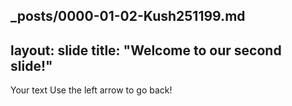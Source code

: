 _posts/0000-01-02-Kush251199.md
---
layout: slide
title: "Welcome to our second slide!"
---
Your text
Use the left arrow to go back!
